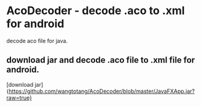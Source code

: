 # AcoDecoder - decode .aco to .xml for android 
decode aco file for java.
## download jar and decode .aco file to .xml file for android. 
[download jar]{https://github.com/wangtotang/AcoDecoder/blob/master/JavaFXApp.jar?raw=true}
